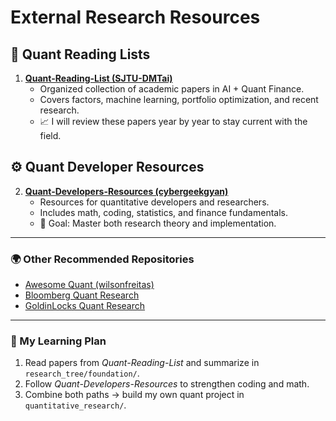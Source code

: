 # External Research Resources

## 📘 Quant Reading Lists
1. **[Quant-Reading-List (SJTU-DMTai)](https://github.com/SJTU-DMTai/Quant-Reading-List)**
   - Organized collection of academic papers in AI + Quant Finance.
   - Covers factors, machine learning, portfolio optimization, and recent research.
   - 📈 I will review these papers year by year to stay current with the field.

## ⚙️ Quant Developer Resources
2. **[Quant-Developers-Resources (cybergeekgyan)](https://github.com/cybergeekgyan/Quant-Developers-Resources)**
   - Resources for quantitative developers and researchers.
   - Includes math, coding, statistics, and finance fundamentals.
   - 🎯 Goal: Master both research theory and implementation.

---

### 🌍 Other Recommended Repositories
- [Awesome Quant (wilsonfreitas)](https://github.com/wilsonfreitas/awesome-quant)
- [Bloomberg Quant Research](https://github.com/bloomberg/quant-research)
- [GoldinLocks Quant Research](https://github.com/GoldinLocks/Quant-Research)

---

### 🧩 My Learning Plan
1. Read papers from *Quant-Reading-List* and summarize in `research_tree/foundation/`.
2. Follow *Quant-Developers-Resources* to strengthen coding and math.
3. Combine both paths → build my own quant project in `quantitative_research/`.
